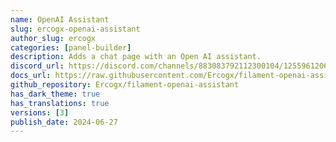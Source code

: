 ```yaml
---
name: OpenAI Assistant
slug: ercogx-openai-assistant
author_slug: ercogx
categories: [panel-builder]
description: Adds a chat page with an Open AI assistant.
discord_url: https://discord.com/channels/883083792112300104/1255961206141747411
docs_url: https://raw.githubusercontent.com/Ercogx/filament-openai-assistant/main/README.md
github_repository: Ercogx/filament-openai-assistant
has_dark_theme: true
has_translations: true
versions: [3]
publish_date: 2024-06-27
---
```


